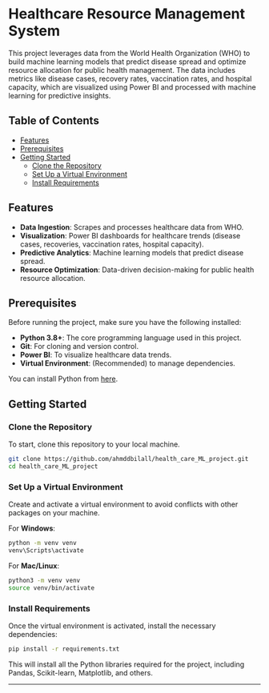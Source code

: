 # Healthcare Resource Management System

This project leverages data from the World Health Organization (WHO) to build machine learning models that predict disease spread and optimize resource allocation for public health management. The data includes metrics like disease cases, recovery rates, vaccination rates, and hospital capacity, which are visualized using Power BI and processed with machine learning for predictive insights.

## Table of Contents
- [Features](#features)
- [Prerequisites](#prerequisites)
- [Getting Started](#getting-started)
  - [Clone the Repository](#clone-the-repository)
  - [Set Up a Virtual Environment](#set-up-a-virtual-environment)
  - [Install Requirements](#install-requirements)
  
## Features
- **Data Ingestion**: Scrapes and processes healthcare data from WHO.
- **Visualization**: Power BI dashboards for healthcare trends (disease cases, recoveries, vaccination rates, hospital capacity).
- **Predictive Analytics**: Machine learning models that predict disease spread.
- **Resource Optimization**: Data-driven decision-making for public health resource allocation.
  
## Prerequisites
Before running the project, make sure you have the following installed:

- **Python 3.8+**: The core programming language used in this project.
- **Git**: For cloning and version control.
- **Power BI**: To visualize healthcare data trends.
- **Virtual Environment**: (Recommended) to manage dependencies.

You can install Python from [here](https://www.python.org/downloads/).

## Getting Started

### Clone the Repository
To start, clone this repository to your local machine.

```bash
git clone https://github.com/ahmddbilall/health_care_ML_project.git
cd health_care_ML_project
```

### Set Up a Virtual Environment
Create and activate a virtual environment to avoid conflicts with other packages on your machine.

For **Windows**:
```bash
python -m venv venv
venv\Scripts\activate
```

For **Mac/Linux**:
```bash
python3 -m venv venv
source venv/bin/activate
```

### Install Requirements
Once the virtual environment is activated, install the necessary dependencies:

```bash
pip install -r requirements.txt
```

This will install all the Python libraries required for the project, including Pandas, Scikit-learn, Matplotlib, and others.

---

